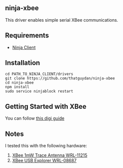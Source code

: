 ninja-xbee
---
This driver enables simple serial XBee communications. 

## Requirements
* [Ninja Client](http://ninjablocks.com/blogs/how-to/7195176-hack-like-a-ninja-blocks-developer)

## Installation
```shell
cd PATH_TO_NINJA_CLIENT/drivers
git clone https://github.com/thatguydan/ninja-xbee
cd ninja-xbee
npm install
sudo service ninjablock restart
```

## Getting Started with XBee
You can follow [this digi guide](http://examples.digi.com/get-started/basic-xbee-802-15-4-chat/)

## Notes
I tested this with the following hardware:

1. [XBee 1mW Trace Antenna WRL-11215](https://www.sparkfun.com/products/11215)
2. [XBee USB Explorer WRL-08687](https://www.sparkfun.com/products/8687)

